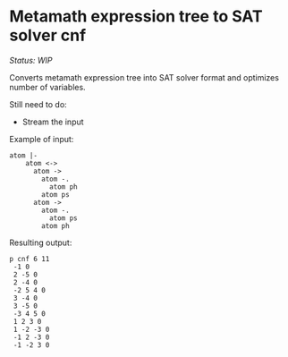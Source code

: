 # Metamath expression tree to SAT solver cnf

*Status: WIP*

Converts metamath expression tree into SAT solver format and optimizes number of variables. 

Still need to do:
* Stream the input

Example of input:

```
atom |-
    atom <->
      atom ->
        atom -.
          atom ph
        atom ps
      atom ->
        atom -.
          atom ps
        atom ph
```

Resulting output:
```
p cnf 6 11
 -1 0
 2 -5 0
 2 -4 0
 -2 5 4 0
 3 -4 0
 3 -5 0
 -3 4 5 0
 1 2 3 0
 1 -2 -3 0
 -1 2 -3 0
 -1 -2 3 0
 ```
